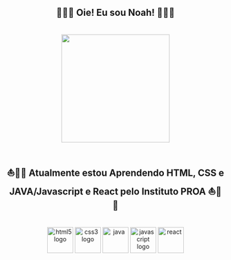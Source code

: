 ## <p align="center">🏳️‍⚧👻 Oie! Eu sou Noah! 🏳️‍⚧👻
</p>

<br>

<div align="center">
  <img src="https://media3.giphy.com/media/v1.Y2lkPTc5MGI3NjExZ2d1MGpseTZlcWVoYWMzdWNtcGpzY3lsZnliZDBibW5uMW56ZHJkdCZlcD12MV9pbnRlcm5hbF9naWZfYnlfaWQmY3Q9Zw/8aA3w9pt0duIE/giphy.gif" height="250">
</div>

<br>

## <p align="center">⛵🌈💙 Atualmente estou Aprendendo HTML, CSS e JAVA/Javascript e React pelo Instituto PROA ⛵🌈💙
</p>

<br>

<div align="center">
  <img src="https://cdn.jsdelivr.net/gh/devicons/devicon/icons/html5/html5-original.svg" height="60" alt="html5 logo" />
  <img src="https://cdn.jsdelivr.net/gh/devicons/devicon/icons/css3/css3-original.svg" height="60" alt="css3 logo" />
  <img src="https://cdn.jsdelivr.net/gh/devicons/devicon@latest/icons/java/java-original.svg" height="60" alt="java" />
  <img src="https://cdn.jsdelivr.net/gh/devicons/devicon/icons/javascript/javascript-original.svg" height="60" alt="javascript logo" />
  <img src="https://icongr.am/devicon/react-original-wordmark.svg?size=128&color=currentColor" height="60" alt="react" />
</div>
